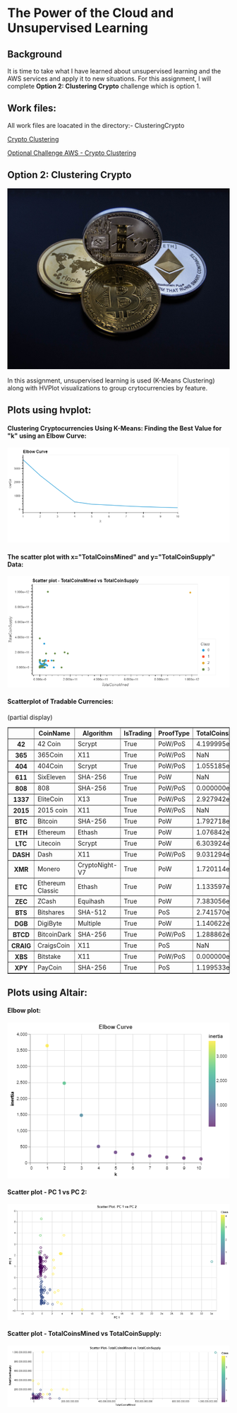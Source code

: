 # The Power of the Cloud and Unsupervised Learning

## Background

It is time to take what I have learned about unsupervised learning and the AWS services and apply it to new situations. For this assignment, I will complete **Option 2: Clustering Crypto** challenge which is option 1.

## Work files:
All work files are loacated in the directory:- ClusteringCrypto

[Crypto Clustering](ClusteringCrypto/crypto_clustering.ipynb)

[Optional Challenge AWS - Crypto Clustering](ClusteringCrypto/crypto_clustering_sm.ipynb)

## Option 2: Clustering Crypto
![Cryptocurrencies coins](Graph/cryptocurrencies-coins.jpg)


In this assignment, unsupervised learning is used (K-Means Clustering) along with HVPlot visualizations to group crytocurrencies by feature.


## Plots using hvplot:

#### Clustering Cryptocurrencies Using K-Means: Finding the Best Value for "k" using an Elbow Curve:
![elbow curve](Graph/bokeh_plot-Elbow_Curve.png)



#### The scatter plot with x="TotalCoinsMined" and y="TotalCoinSupply" Data:
![scatter_plot](Graph/bokeh_plot_Scatter_Plot_TotalCoinsMined_vs_TotalCoinSupply.png)



#### Scatterplot of Tradable Currencies:
(partial display)

<div>
<table border=\1\ class=\dataframe\>
    <thead>
    <tr style=\text-align: right;\>
        <th></th>
        <th>CoinName</th>
        <th>Algorithm</th>
        <th>IsTrading</th>
        <th>ProofType</th>
        <th>TotalCoinsMined</th>
        <th>TotalCoinSupply</th>
    </tr>
    </thead>
    <tbody>
    <tr>
        <th>42</th>
        <td>42 Coin</td>
        <td>Scrypt</td>
        <td>True</td>
        <td>PoW/PoS</td>
        <td>4.199995e+01</td>
        <td>42</td>
    </tr>
    <tr>
        <th>365</th>
        <td>365Coin</td>
        <td>X11</td>
        <td>True</td>
        <td>PoW/PoS</td>
        <td>NaN</td>
        <td>2300000000</td>
    </tr>
    <tr>
        <th>404</th>
        <td>404Coin</td>
        <td>Scrypt</td>
        <td>True</td>
        <td>PoW/PoS</td>
        <td>1.055185e+09</td>
        <td>532000000</td>
    </tr>
    <tr>
        <th>611</th>
        <td>SixEleven</td>
        <td>SHA-256</td>
        <td>True</td>
        <td>PoW</td>
        <td>NaN</td>
        <td>611000</td>
    </tr>
    <tr>
        <th>808</th>
        <td>808</td>
        <td>SHA-256</td>
        <td>True</td>
        <td>PoW/PoS</td>
        <td>0.000000e+00</td>
        <td>0</td>
    </tr>
    <tr>
        <th>1337</th>
        <td>EliteCoin</td>
        <td>X13</td>
        <td>True</td>
        <td>PoW/PoS</td>
        <td>2.927942e+10</td>
        <td>314159265359</td>
    </tr>
    <tr>
        <th>2015</th>
        <td>2015 coin</td>
        <td>X11</td>
        <td>True</td>
        <td>PoW/PoS</td>
        <td>NaN</td>
        <td>0</td>
    </tr>
    <tr>
        <th>BTC</th>
        <td>Bitcoin</td>
        <td>SHA-256</td>
        <td>True</td>
        <td>PoW</td>
        <td>1.792718e+07</td>
        <td>21000000</td>
    </tr>
    <tr>
        <th>ETH</th>
        <td>Ethereum</td>
        <td>Ethash</td>
        <td>True</td>
        <td>PoW</td>
        <td>1.076842e+08</td>
        <td>0</td>
    </tr>
    <tr>
        <th>LTC</th>
        <td>Litecoin</td>
        <td>Scrypt</td>
        <td>True</td>
        <td>PoW</td>
        <td>6.303924e+07</td>
        <td>84000000</td>
    </tr>
    <tr>
        <th>DASH</th>
        <td>Dash</td>
        <td>X11</td>
        <td>True</td>
        <td>PoW/PoS</td>
        <td>9.031294e+06</td>
        <td>22000000</td>
    </tr>
    <tr>
        <th>XMR</th>
        <td>Monero</td>
        <td>CryptoNight-V7</td>
        <td>True</td>
        <td>PoW</td>
        <td>1.720114e+07</td>
        <td>0</td>
    </tr>
    <tr>
        <th>ETC</th>
        <td>Ethereum Classic</td>
        <td>Ethash</td>
        <td>True</td>
        <td>PoW</td>
        <td>1.133597e+08</td>
        <td>210000000</td>
    </tr>
    <tr>
        <th>ZEC</th>
        <td>ZCash</td>
        <td>Equihash</td>
        <td>True</td>
        <td>PoW</td>
        <td>7.383056e+06</td>
        <td>21000000</td>
    </tr>
    <tr>
        <th>BTS</th>
        <td>Bitshares</td>
        <td>SHA-512</td>
        <td>True</td>
        <td>PoS</td>
        <td>2.741570e+09</td>
        <td>3600570502</td>
    </tr>
    <tr>
        <th>DGB</th>
        <td>DigiByte</td>
        <td>Multiple</td>
        <td>True</td>
        <td>PoW</td>
        <td>1.140622e+10</td>
        <td>21000000000</td>
    </tr>
    <tr>
        <th>BTCD</th>
        <td>BitcoinDark</td>
        <td>SHA-256</td>
        <td>True</td>
        <td>PoW/PoS</td>
        <td>1.288862e+06</td>
        <td>22000000</td>
    </tr>
    <tr>
        <th>CRAIG</th>
        <td>CraigsCoin</td>
        <td>X11</td>
        <td>True</td>
        <td>PoS</td>
        <td>NaN</td>
        <td>30000000</td>
    </tr>
    <tr>
        <th>XBS</th>
        <td>Bitstake</td>
        <td>X11</td>
        <td>True</td>
        <td>PoW/PoS</td>
        <td>0.000000e+00</td>
        <td>1300000</td>
    </tr>
    <tr>
        <th>XPY</th>
        <td>PayCoin</td>
        <td>SHA-256</td>
        <td>True</td>
        <td>PoS</td>
        <td>1.199533e+07</td>
        <td>12500000</td>
    </tr>
    </tbody>
</table>


</div>

## Plots using Altair:

#### Elbow plot:
![elbow curve](Graph/Altair_Elbow_Curve.png)


#### Scatter plot - PC 1 vs PC 2:
![elbow curve](Graph/Altair_Scatter_Plot_PC_1_vs_PC_2.png)


#### Scatter plot - TotalCoinsMined vs TotalCoinSupply:
![elbow curve](Graph/Altair_Scatter_Plot_TotalCoinsMined_vs_TotalCoinSupply.png)
